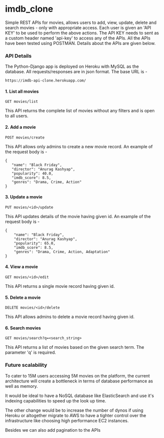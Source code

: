 # imdb_clone
Simple REST APIs for movies, allows users to add, view, update, delete and search movies - only with appropriate access. Each user is given an 'API KEY' to be used to perform the above actions. The API KEY needs to sent as a custom header named 'api-key' to access any of the APIs. All the APIs have been tested using POSTMAN. Details about the APIs are given below.


### API Details
The Python-Django app is deployed on Heroku with MySQL as the database. All requests/responses are in json format. The base URL is -
```
https://imdb-api-clone.herokuapp.com/
```

#### 1. List all movies
```
GET movies/list
```
This API returns the complete list of movies without any filters and is open to all users.

#### 2. Add a movie
```
POST movies/create
```
This API allows only admins to create a new movie record. An example of the request body is - 
 ```
 {
	"name": "Black Friday",
	"director": "Anurag Kashyap",
	"popularity": 40.0,
	"imdb_score": 8.5,
	"genres": "Drama, Crime, Action"
}
```

#### 3. Update a movie
```
PUT movies/<id>/update
```
This API updates details of the movie having given id. An example of the request body is -
```
{
	"name": "Black Friday",
	"director": "Anurag Kashyap",
	"popularity": 65.0,
	"imdb_score": 8.5,
	"genres": "Drama, Crime, Action, Adaptation"
}
```

#### 4. View a movie
```
GET movies/<id>/edit
```
This API returns a single movie record having given id.

#### 5. Delete a movie
```
DELETE movies/<id>/delete
```
This API allows admins to delete a movie record having given id.

#### 6. Search movies
```
GET movies/search?q=<search_string>
```
This API returns a list of movies based on the given search term. The parameter 'q' is required.


### Future scalability
To cater to 15M users accessing 5M movies on the platform, the current architecture will create a bottleneck in terms of database performance as well as memory.

It would be ideal to have a NoSQL database like ElasticSearch and use it's indexing capabilities to speed up the look up time.

The other change would be to increase the number of dynos if using Heroku or altogether migrate to AWS to have a tighter control over the infrastructure like choosing high performance EC2 instances.

Besides we can also add pagination to the APIs

